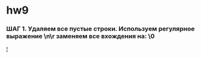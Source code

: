 # hw9
### ШАГ 1.  Удаляем все пустые строки. Используем регулярное выражение \n\r заменяем все вхождения на: \0
[!](https://pp.userapi.com/c834301/v834301642/1509db/I0XjND1-dkA.jpg)
